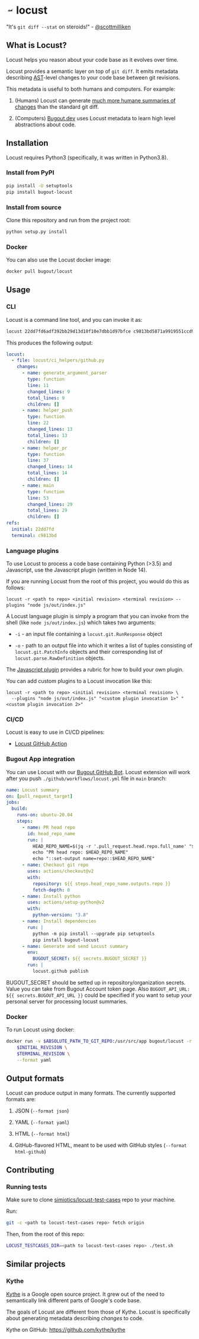 # <img src="./img/locust-black.svg" height="20" width="20"/> locust

"It's `git diff --stat` on steroids!" - [@scottmilliken](https://gitlab.com/scottmilliken)

## What is Locust?

Locust helps you reason about your code base as it evolves over time.

Locust provides a semantic layer on top of `git diff`. It emits metadata describing
[AST](https://en.wikipedia.org/wiki/Abstract_syntax_tree)-level changes to your
code base between git revisions.

This metadata is useful to both humans and computers. For example:

1. (Humans) Locust can generate
   [much more humane summaries of changes](https://github.com/bugout-dev/locust/pull/34) than the
   standard git diff.

2. (Computers) [Bugout.dev](https://alpha.bugout.dev) uses Locust metadata to learn high level
   abstractions about code.

## Installation

Locust requires Python3 (specifically, it was written in Python3.8).

### Install from PyPI

```bash
pip install -U setuptools
pip install bugout-locust
```

### Install from source

Clone this repository and run from the project root:

```bash
python setup.py install
```

### Docker

You can also use the Locust docker image:

```bash
docker pull bugout/locust
```

## Usage

### CLI

Locust is a command line tool, and you can invoke it as:

```bash
locust 22dd7fd6adf392bb29d13d10f10e7dbb1d97bfce c9813bd5871a9919551ccd917712135c40367c5c --format yaml
```

This produces the following output:

```yaml
locust:
  - file: locust/ci_helpers/github.py
    changes:
      - name: generate_argument_parser
        type: function
        line: 11
        changed_lines: 9
        total_lines: 9
        children: []
      - name: helper_push
        type: function
        line: 22
        changed_lines: 13
        total_lines: 13
        children: []
      - name: helper_pr
        type: function
        line: 37
        changed_lines: 14
        total_lines: 14
        children: []
      - name: main
        type: function
        line: 53
        changed_lines: 29
        total_lines: 29
        children: []
refs:
  initial: 22dd7fd
  terminal: c9813bd
```

### Language plugins

To use Locust to process a code base containing Python (>3.5) and Javascript, use the Javascript
plugin (written in Node 14).

If you are running Locust from the root of this project, you would do this as follows:

```
locust -r <path to repo> <initial revision> <terminal revision> --plugins "node js/out/index.js"
```

A Locust language plugin is simply a program that you can invoke from the shell (like
`node js/out/index.js`) which takes two arguments:

- `-i` - an input file containing a `locust.git.RunResponse` object

- `-o` - path to an output file into which it writes a list of tuples consisting of
  `locust.git.PatchInfo` objects and their corresponding list of `locust.parse.RawDefinition`
  objects.

The [Javascript plugin](./js/) provides a rubric for how to build your own plugin.

You can add custom plugins to a Locust invocation like this:

```
locust -r <path to repo> <initial revision> <terminal revision> \
  --plugins "node js/out/index.js" "<custom plugin invocation 1>" "<custom plugin invocation 2>"
```

### CI/CD

Locust is easy to use in CI/CD pipelines:

- [Locust GitHub Action](https://github.com/simiotics/locust-action)

### Bugout App integration

You can use Locust with our [Bugout GitHub Bot](https://github.com/bugout-dev/github-demo).
Locust extension will work after you push `./github/workflows/locust.yml` file in `main` branch:

```yaml
name: Locust summary
on: [pull_request_target]
jobs:
  build:
    runs-on: ubuntu-20.04
    steps:
      - name: PR head repo
        id: head_repo_name
        run: |
          HEAD_REPO_NAME=$(jq -r '.pull_request.head.repo.full_name' "$GITHUB_EVENT_PATH")
          echo "PR head repo: $HEAD_REPO_NAME"
          echo "::set-output name=repo::$HEAD_REPO_NAME"
      - name: Checkout git repo
        uses: actions/checkout@v2
        with:
          repository: ${{ steps.head_repo_name.outputs.repo }}
          fetch-depth: 0
      - name: Install python
        uses: actions/setup-python@v2
        with:
          python-version: "3.8"
      - name: Install dependencies
        run: |
          python -m pip install --upgrade pip setuptools
          pip install bugout-locust
      - name: Generate and send Locust summary
        env:
          BUGOUT_SECRET: ${{ secrets.BUGOUT_SECRET }}
        run: |
          locust.github publish
```

BUGOUT_SECRET should be setted up in repository/organization secrets. Value you can take from Bugout Account token page. Also `BUGOUT_API_URL: ${{ secrets.BUGOUT_API_URL }}` could be specified if you want to setup your personal server for processing locust summaries.

### Docker

To run Locust using docker:

```bash
docker run -v $ABSOLUTE_PATH_TO_GIT_REPO:/usr/src/app bugout/locust -r /usr/src/app \
    $INITIAL_REVISION \
    $TERMINAL_REVISION \
    --format yaml
```

## Output formats

Locust can produce output in many formats. The currently supported formats are:

1. JSON (`--format json`)

2. YAML (`--format yaml`)

3. HTML (`--format html`)

4. GitHub-flavored HTML, meant to be used with GitHub styles (`--format html-github`)

## Contributing

### Running tests

Make sure to clone [simiotics/locust-test-cases](https://github.com/simiotics/locust-test-cases)
repo to your machine.

Run:

```bash
git -c <path to locust-test-cases repo> fetch origin
```

Then, from the root of this repo:

```bash
LOCUST_TESTCASES_DIR=<path to locust-test-cases repo> ./test.sh
```

## Similar projects

### Kythe

[Kythe](https://kythe.io) is a Google open source project. It grew out of the need to semantically
link different parts of Google's code base.

The goals of Locust are different from those of Kythe. Locust is specifically about generating
metadata describing _changes_ to code.

Kythe on GitHub: https://github.com/kythe/kythe
